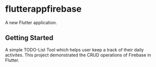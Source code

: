 # flutterappfirebase

A new Flutter application.

## Getting Started

A simple TODO-List Tool which helps user keep a track of their daily activites. 
This project demonstrated the CRUD operations of Firebase in Flutter.
